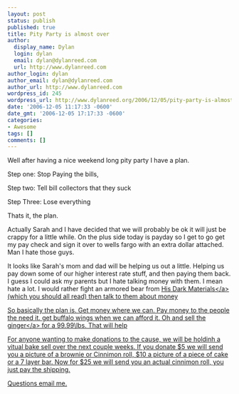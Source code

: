 ```yaml
---
layout: post
status: publish
published: true
title: Pity Party is almost over
author:
  display_name: Dylan
  login: dylan
  email: dylan@dylanreed.com
  url: http://www.dylanreed.com
author_login: dylan
author_email: dylan@dylanreed.com
author_url: http://www.dylanreed.com
wordpress_id: 245
wordpress_url: http://www.dylanreed.org/2006/12/05/pity-party-is-almost-over/
date: '2006-12-05 11:17:33 -0600'
date_gmt: '2006-12-05 17:17:33 -0600'
categories:
- Awesome
tags: []
comments: []
---
```

<p>Well after having a nice weekend long pity party I have a plan.</p>
<p>Step one: Stop Paying the bills,</p>
<p>Step two: Tell bill collectors that they suck</p>
<p>Step Three: Lose everything</p>
<p>Thats it, the plan.</p>
<p>Actually Sarah and I have decided that we will probably be ok it will just be crappy for a little while. On the plus side today is payday so I get to go get my pay check and sign it over to wells fargo with an extra dollar attached. Man I hate those guys.</p>
<p>It looks like Sarah's mom and dad will be helping us out a little. Helping us pay down some of our higher interest rate stuff, and then paying them back. I guess I could ask my parents but I hate talking money with them. I mean hate a lot. I would rather fight an armored bear from <a href="http:&#47;&#47;www.amazon.com&#47;His-Dark-Materials-Trilogy-Spyglass&#47;dp&#47;0440419514&#47;sr=8-1&#47;qid=1165338397&#47;ref=pd_bbs_1&#47;102-8356827-0138522?ie=UTF8&s=books">His Dark Materials<&#47;a>(which you should all read) then talk to them about money</p>
<p>So basically the plan is. Get money where we can. Pay money to the people the need it. get buffalo wings when we can afford it. Oh and sell the <a href="http:&#47;&#47;www.flickr.com&#47;photos&#47;dylansarah&#47;310404965&#47;">ginger<&#47;a> for a 99.99\lbs. That will help</p>
<p>For anyone wanting to make donations to the cause, we will be holdinh a vitual bake sell over the next couple weeks. If you donate $5 we will send you a picture of a brownie or Cinnimon roll, $10 a picture of a piece of cake or a 7 layer bar. Now for $25 we will send you an actual cinnimon roll, you just pay the shipping.</p>
<p>Questions email me.</p>
